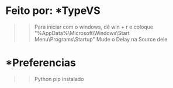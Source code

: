 # Feito por: *TypeVS

>> Para iniciar com o windows, dê win + r e coloque "%AppData%\Microsoft\Windows\Start Menu\Programs\Startup"
>> Mude o Delay na Source dele

# *Preferencias

>> Python
>> pip instalado
